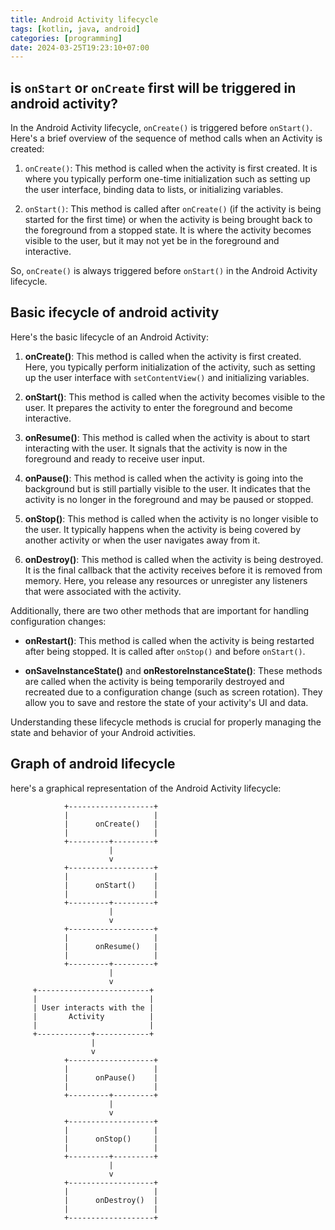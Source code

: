 ```yaml
---
title: Android Activity lifecycle
tags: [kotlin, java, android]
categories: [programming]
date: 2024-03-25T19:23:10+07:00
---
```


## is `onStart` or `onCreate` first will be triggered in android activity?

In the Android Activity lifecycle, `onCreate()` is triggered before `onStart()`. Here's a brief overview of the sequence of method calls when an Activity is created:

1.  `onCreate()`: This method is called when the activity is first created. It is where you typically perform one-time initialization such as setting up the user interface, binding data to lists, or initializing variables.

2.  `onStart()`: This method is called after `onCreate()` (if the activity is being started for the first time) or when the activity is being brought back to the foreground from a stopped state. It is where the activity becomes visible to the user, but it may not yet be in the foreground and interactive.

So, `onCreate()` is always triggered before `onStart()` in the Android Activity lifecycle.

## Basic ifecycle of android activity

Here's the basic lifecycle of an Android Activity:

1.  **onCreate()**: This method is called when the activity is first created. Here, you typically perform initialization of the activity, such as setting up the user interface with `setContentView()` and initializing variables.

2.  **onStart()**: This method is called when the activity becomes visible to the user. It prepares the activity to enter the foreground and become interactive.

3.  **onResume()**: This method is called when the activity is about to start interacting with the user. It signals that the activity is now in the foreground and ready to receive user input.

4.  **onPause()**: This method is called when the activity is going into the background but is still partially visible to the user. It indicates that the activity is no longer in the foreground and may be paused or stopped.

5.  **onStop()**: This method is called when the activity is no longer visible to the user. It typically happens when the activity is being covered by another activity or when the user navigates away from it.

6.  **onDestroy()**: This method is called when the activity is being destroyed. It is the final callback that the activity receives before it is removed from memory. Here, you release any resources or unregister any listeners that were associated with the activity.

Additionally, there are two other methods that are important for handling configuration changes:

-   **onRestart()**: This method is called when the activity is being restarted after being stopped. It is called after `onStop()` and before `onStart()`.

-   **onSaveInstanceState()** and **onRestoreInstanceState()**: These methods are called when the activity is being temporarily destroyed and recreated due to a configuration change (such as screen rotation). They allow you to save and restore the state of your activity's UI and data.

Understanding these lifecycle methods is crucial for properly managing the state and behavior of your Android activities.

## Graph of android lifecycle

here's a graphical representation of the Android Activity lifecycle:

```
            +-------------------+
            |                   |
            |      onCreate()   |
            |                   |
            +---------+---------+
                      |
                      v
            +-------------------+
            |                   |
            |      onStart()    |
            |                   |
            +---------+---------+
                      |
                      v
            +-------------------+
            |                   |
            |      onResume()   |
            |                   |
            +---------+---------+
                      |
                      v
     +-------------------------+
     |                         |
     | User interacts with the |
     |       Activity          |
     |                         |
     +------------+------------+
                  |
                  v
            +-------------------+
            |                   |
            |      onPause()    |
            |                   |
            +---------+---------+
                      |
                      v
            +-------------------+
            |                   |
            |      onStop()     |
            |                   |
            +---------+---------+
                      |
                      v
            +-------------------+
            |                   |
            |      onDestroy()  |
            |                   |
            +-------------------+
```
